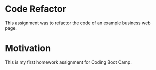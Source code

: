 # Code Refactor
This assignment was to refactor the code of an example business web page.
# Motivation
This is my first homework assignment for Coding Boot Camp.

<!-- I feel like there should be more but it's such I'm not sure what else to add for this particular assingment -->
